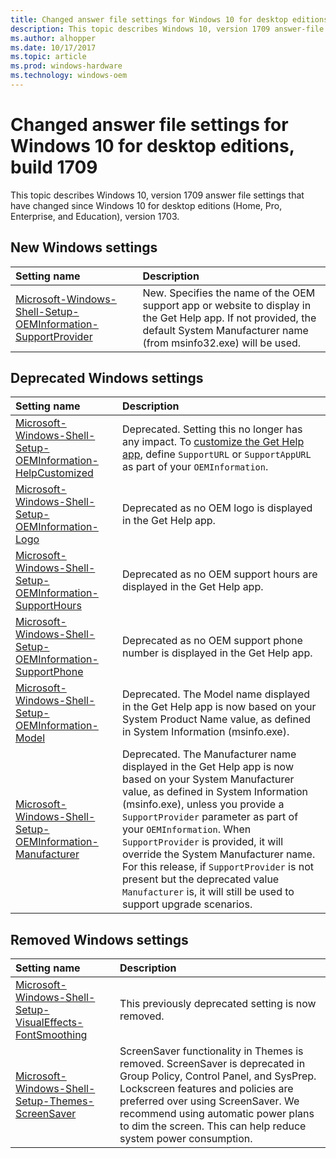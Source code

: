 ```yaml
---
title: Changed answer file settings for Windows 10 for desktop editions, build 1709
description: This topic describes Windows 10, version 1709 answer-file settings that have changed since Windows 10 for desktop editions (Home, Pro, Enterprise, and Education), Build 1607.
ms.author: alhopper
ms.date: 10/17/2017
ms.topic: article
ms.prod: windows-hardware
ms.technology: windows-oem
---
```

# Changed answer file settings for Windows 10 for desktop editions, build 1709

This topic describes Windows 10, version 1709 answer file settings that have changed since Windows 10 for desktop editions (Home, Pro, Enterprise, and Education), version 1703.

## New Windows settings

| Setting name         | Description                                                                      |
|:---------------------|:---------------------------------------------------------------------------------|
| [Microsoft-Windows-Shell-Setup-OEMInformation-SupportProvider](microsoft-windows-shell-setup-oeminformation-supportprovider.md)           | New. Specifies the name of the OEM support app or website to display in the Get Help app. If not provided, the default System Manufacturer name (from msinfo32.exe) will be used. |

## Deprecated Windows settings

| Setting name                                           | Description                                                                      |
|:-------------------------------------------------------|:---------------------------------------------------------------------------------|
| [Microsoft-Windows-Shell-Setup-OEMInformation-HelpCustomized](microsoft-windows-shell-setup-oeminformation-helpcustomized.md)             | Deprecated. Setting this no longer has any impact. To [customize the Get Help app](https://review.docs.microsoft.com/en-us/windows-hardware/customize/desktop/customize-get-help-app), define `SupportURL` or `SupportAppURL` as part of your `OEMInformation`.                                                                                                                      |
| [Microsoft-Windows-Shell-Setup-OEMInformation-Logo](microsoft-windows-shell-setup-oeminformation-logo.md)                                 | Deprecated as no OEM logo is displayed in the Get Help app.                                                                                            |
| [Microsoft-Windows-Shell-Setup-OEMInformation-SupportHours](microsoft-windows-shell-setup-oeminformation-supporthours.md)                 | Deprecated as no OEM support hours are displayed in the Get Help app.                                                                                  |
| [Microsoft-Windows-Shell-Setup-OEMInformation-SupportPhone](microsoft-windows-shell-setup-oeminformation-supportphone.md)                 | Deprecated as no OEM support phone number is displayed in the Get Help app.                                                                            |
| [Microsoft-Windows-Shell-Setup-OEMInformation-Model](microsoft-windows-shell-setup-oeminformation-model.md)                               | Deprecated. The Model name displayed in the Get Help app is now based on your System Product Name value, as defined in System Information (msinfo.exe). |
| [Microsoft-Windows-Shell-Setup-OEMInformation-Manufacturer](microsoft-windows-shell-setup-oeminformation-manufacturer.md)                 | Deprecated. The Manufacturer name displayed in the Get Help app is now based on your System Manufacturer value, as defined in System Information (msinfo.exe), unless you provide a `SupportProvider` parameter as part of your `OEMInformation`. When `SupportProvider` is provided, it will override the System Manufacturer name. For this release, if `SupportProvider` is not present but the deprecated value `Manufacturer` is, it will still be used to support upgrade scenarios. |

## Removed Windows settings

| Setting name                                           | Description                                                                      |
|:-------------------------------------------------------|:---------------------------------------------------------------------------------|
| [Microsoft-Windows-Shell-Setup-VisualEffects-FontSmoothing](microsoft-windows-shell-setup-visualeffects-fontsmoothing.md)                 | This previously deprecated setting is now removed.                                                                                               |
| [Microsoft-Windows-Shell-Setup-Themes-ScreenSaver](microsoft-windows-shell-setup-themes-screensaver.md)                                   | ScreenSaver functionality in Themes is removed. ScreenSaver is deprecated in Group Policy, Control Panel, and SysPrep. Lockscreen features and policies are preferred over using ScreenSaver. We recommend using automatic power plans to dim the screen. This can help reduce system power consumption.          |
